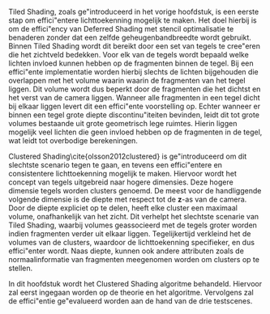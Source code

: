 Tiled Shading, zoals ge\"introduceerd in het vorige hoofdstuk, is een eerste
stap om effici\"entere lichttoekenning mogelijk te maken. Het doel hierbij is
om de effici\"ency van Deferred Shading met stencil optimalisatie te benaderen
zonder dat een zelfde geheugenbandbreedte wordt gebruikt. Binnen Tiled Shading
wordt dit bereikt door een set van tegels te cree\"eren die het zichtveld 
bedekken. Voor elk van de tegels wordt bepaald welke lichten invloed kunnen
hebben op de fragmenten binnen de tegel. Bij een effici\"ente implementatie
worden hierbij slechts de lichten bijgehouden die overlappen met het volume 
waarin waarin de fragmenten van het tegel liggen. Dit volume wordt dus beperkt
door de fragmenten die het dichtst en het verst van de camera liggen.
Wanneer alle fragmenten in een tegel dicht bij elkaar liggen levert dit een
effici\"ente voorstelling op. Echter wanneer er binnen een tegel grote diepte
discontinu\"iteiten bevinden, leidt dit tot grote volumes bestaande uit grote
geometrisch lege ruimtes. Hierin liggen mogelijk veel lichten die geen invloed
hebben op de fragmenten in de tegel, wat leidt tot overbodige berekeningen.

Clustered Shading\cite{olsson2012clustered} is ge\"introduceerd om dit slechtste
scenario tegen te gaan, en tevens een effici\"entere en consistentere 
lichttoekenning mogelijk te maken. Hiervoor wordt het concept van tegels 
uitgebreid naar hogere dimensies. Deze hogere dimensie tegels worden clusters
genoemd. De meest voor de handliggende volgende dimensie is de diepte met 
respect tot de $\mathbf{z}$-as van de camera. Door de diepte expliciet op te
delen, heeft elke cluster een maximaal volume, onafhankelijk van het zicht.
Dit verhelpt het slechtste scenarie van Tiled Shading, waarbij volumes 
geassocieerd met de tegels groter worden indien fragmenten verder uit elkaar
liggen. Tegelijkertijd verkleind het de volumes van de clusters, waardoor de
lichttoekenning specifieker, en dus effici\"enter wordt. Naas diepte, kunnen ook
andere attributen zoals de normaalinformatie van fragmenten meegenomen worden
om clusters op te stellen.

In dit hoofdstuk wordt het Clustered Shading algoritme behandeld. Hiervoor zal
eerst ingegaan worden op de theorie en het algoritme. Vervolgens zal de 
effici\"entie ge\"evalueerd worden aan de hand van de drie testscenes.

